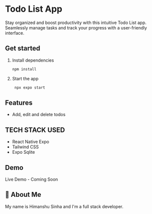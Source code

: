 # Todo List App

Stay organized and boost productivity with this intuitive Todo List app. Seamlessly manage tasks and track your progress with a user-friendly interface.

## Get started

1. Install dependencies

   ```bash
   npm install
   ```

2. Start the app

   ```bash
    npx expo start
   ```

## Features

- Add, edit and delete todos

## TECH STACK USED

- React Native Expo
- Tailwind CSS
- Expo Sqlite

## Demo

Live Demo - Coming Soon

## 🚀 About Me

My name is Himanshu Sinha and I'm a full stack developer.
